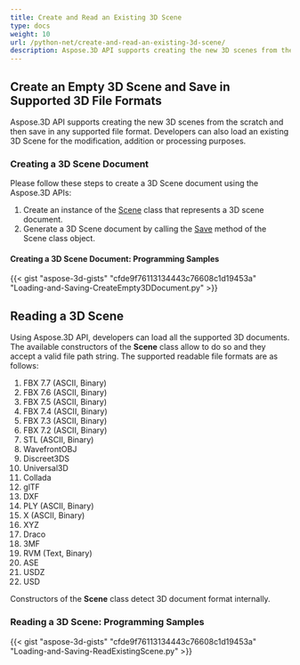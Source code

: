 ```yaml
---
title: Create and Read an Existing 3D Scene
type: docs
weight: 10
url: /python-net/create-and-read-an-existing-3d-scene/
description: Aspose.3D API supports creating the new 3D scenes from the scratch and then save in any supported file format. Developers can also load an existing 3D Scene for the modification, addition or processing purposes.
---
```


## **Create an Empty 3D Scene and Save in Supported 3D File Formats**
Aspose.3D API supports creating the new 3D scenes from the scratch and then save in any supported file format. Developers can also load an existing 3D Scene for the modification, addition or processing purposes.
### **Creating a 3D Scene Document**
Please follow these steps to create a 3D Scene document using the Aspose.3D APIs:

1. Create an instance of the [Scene](https://reference.aspose.com/3d/python-net/aspose.threed/scene) class that represents a 3D scene document.
1. Generate a 3D Scene document by calling the [Save](https://reference.aspose.com/3d/python-net/aspose.threed/scene/methods/save) method of the Scene class object.
#### **Creating a 3D Scene Document: Programming Samples**


{{< gist "aspose-3d-gists" "cfde9f76113134443c76608c1d19453a" "Loading-and-Saving-CreateEmpty3DDocument.py" >}}
## **Reading a 3D Scene**
Using Aspose.3D API, developers can load all the supported 3D documents. The available constructors of the **Scene** class allow to do so and they accept a valid file path string. The supported readable file formats are as follows:

1. FBX 7.7 (ASCII, Binary)
1. FBX 7.6 (ASCII, Binary)
1. FBX 7.5 (ASCII, Binary)
1. FBX 7.4 (ASCII, Binary)
1. FBX 7.3 (ASCII, Binary)
1. FBX 7.2 (ASCII, Binary)
1. STL (ASCII, Binary)
1. WavefrontOBJ
1. Discreet3DS
1. Universal3D
1. Collada
1. glTF
1. DXF
1. PLY (ASCII, Binary)
1. X (ASCII, Binary)
1. XYZ
1. Draco
1. 3MF
1. RVM (Text, Binary)
1. ASE
1. USDZ
1. USD

Constructors of the **Scene** class detect 3D document format internally.
### **Reading a 3D Scene: Programming Samples**
{{< gist "aspose-3d-gists" "cfde9f76113134443c76608c1d19453a" "Loading-and-Saving-ReadExistingScene.py" >}}
